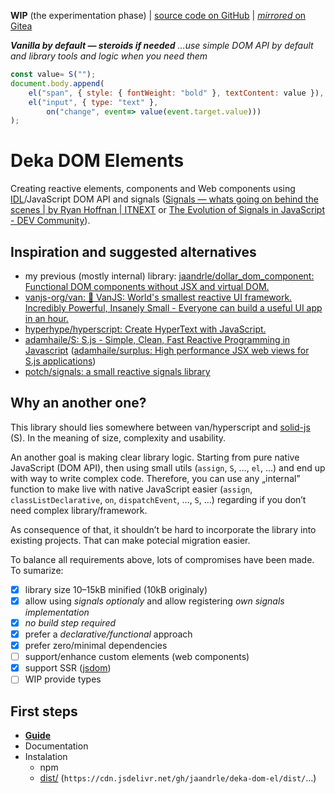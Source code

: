 **WIP** (the experimentation phase) | [source code on GitHub](https://github.com/jaandrle/deka-dom-el) | [*mirrored* on Gitea](https://gitea.jaandrle.cz/jaandrle/deka-dom-el)

***Vanilla by default — steroids if needed***
*…use simple DOM API by default and library tools and logic when you need them*

```js
const value= S("");
document.body.append(
	el("span", { style: { fontWeight: "bold" }, textContent: value }),
	el("input", { type: "text" },
		on("change", event=> value(event.target.value)))
);
```
# Deka DOM Elements
Creating reactive elements, components and Web components using [IDL](https://developer.mozilla.org/en-US/docs/Glossary/IDL)/JavaScript DOM API and signals ([Signals — whats going on behind the scenes | by Ryan Hoffnan |
ITNEXT](https://itnext.io/signals-whats-going-on-behind-the-scenes-ec858589ea63) or [The Evolution of Signals in JavaScript - DEV Community](https://dev.to/this-is-learning/the-evolution-of-signals-in-javascript-8ob)).

## Inspiration and suggested alternatives
- my previous (mostly internal) library: [jaandrle/dollar_dom_component: Functional DOM components without JSX and virtual DOM.](https://github.com/jaandrle/dollar_dom_component)
- [vanjs-org/van: 🍦 VanJS: World's smallest reactive UI framework. Incredibly Powerful, Insanely Small - Everyone can build a useful UI app in an hour.](https://github.com/vanjs-org/van)
- [hyperhype/hyperscript: Create HyperText with JavaScript.](https://github.com/hyperhype/hyperscript)
- [adamhaile/S: S.js - Simple, Clean, Fast Reactive Programming in Javascript](https://github.com/adamhaile/S) ([adamhaile/surplus: High performance JSX web views for S.js applications](https://github.com/adamhaile/surplus))
- [potch/signals: a small reactive signals library](https://github.com/potch/signals)

## Why an another one?
This library should lies somewhere between van/hyperscript and [solid-js](https://github.com/solidjs/solid) (S).
In the meaning of size, complexity and usability.

An another goal is making clear library logic. Starting from pure native JavaScript (DOM API),
then using small utils (`assign`, `S`, …, `el`, …) and end up with way to write complex code.
Therefore, you can use any „internal” function to make live with native JavaScript easier
(`assign`, `classListDeclarative`, `on`, `dispatchEvent`, …, `S`, …) regarding if you don’t
need complex library/framework.

As consequence of that, it shouldn’t be hard to incorporate the library into existing projects.
That can make potecial migration easier.

To balance all requirements above, lots of compromises have been made. To sumarize:
- [x] library size 10–15kB minified (10kB originaly)
- [x] allow using *signals optionaly* and allow registering *own signals implementation*
- [x] *no build step required*
- [x] prefer a *declarative/functional* approach
- [x] prefer zero/minimal dependencies
- [ ] support/enhance custom elements (web components)
- [x] support SSR ([jsdom](https://github.com/jsdom/jsdom))
- [ ] WIP provide types

## First steps
- [**Guide**](https://jaandrle.github.io/deka-dom-el)
- Documentation
- Instalation
	- npm
	- [dist/](dist/) (`https://cdn.jsdelivr.net/gh/jaandrle/deka-dom-el/dist/`…)
